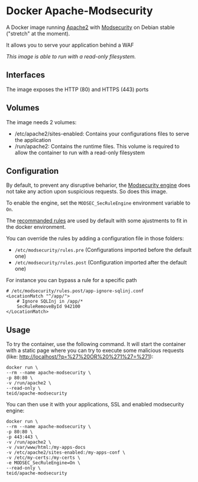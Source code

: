 Docker Apache-Modsecurity
===================

A Docker image running [Apache2](https://httpd.apache.org/) with [Modsecurity](https://www.modsecurity.org/) on Debian stable ("stretch" at the moment).

It allows you to serve your application behind a WAF

*This image is able to run with a read-only filesystem.*

Interfaces
----------

The image exposes the HTTP (80) and HTTPS (443) ports

Volumes
----------------

The image needs 2 volumes:

* /etc/apache2/sites-enabled: Contains your configurations files to serve the application
* /run/apache2: Contains the runtime files. This volume is required to allow the container to run with a read-only filesystem

Configuration
----------------

By default, to prevent any disruptive beharior, the [Modsecurity engine](https://github.com/SpiderLabs/ModSecurity/wiki/Reference-Manual-%28v2.x%29#SecRuleEngine) does not take any action upon suspicious requests. So does this image.

To enable the engine, set the `MODSEC_SecRuleEngine` environment variable to `On`.

The [recommanded rules](https://github.com/SpiderLabs/ModSecurity/wiki/Reference-Manual-%28v2.x%29#a-recommended-base-configuration) are used by default with some ajustments to fit in the docker environment.

You can override the rules by adding a configuration file in those folders:

* `/etc/modsecurity/rules.pre` (Configurations imported before the default one)
* `/etc/modsecurity/rules.post` (Configuration imported after the default one)

For instance you can bypass a rule for a specific path

```apacheconf
# /etc/modsecurity/rules.post/app-ignore-sqlinj.conf
<LocationMatch "^/app/">
    # Ignore SQLInj in /app/*
    SecRuleRemoveById 942100
</LocationMatch>
```

Usage
-----

To try the container, use the following command. It will start the container with a static page where you can try to execute some malicious requests (like: <http://localhost/?q=%27%20OR%20%271%27=%271>):

    docker run \
    --rm --name apache-modsecurity \
    -p 80:80 \
    -v /run/apache2 \
    --read-only \
    teid/apache-modsecurity

You can then use it with your applications, SSL and enabled modsecurity engine:

    docker run \
    --rm --name apache-modsecurity \
    -p 80:80 \
    -p 443:443 \
    -v /run/apache2 \
    -v /var/www/html:/my-apps-docs
    -v /etc/apache2/sites-enabled:/my-apps-conf \
    -v /etc/my-certs:/my-certs \
    -e MODSEC_SecRuleEngine=On \
    --read-only \
    teid/apache-modsecurity
